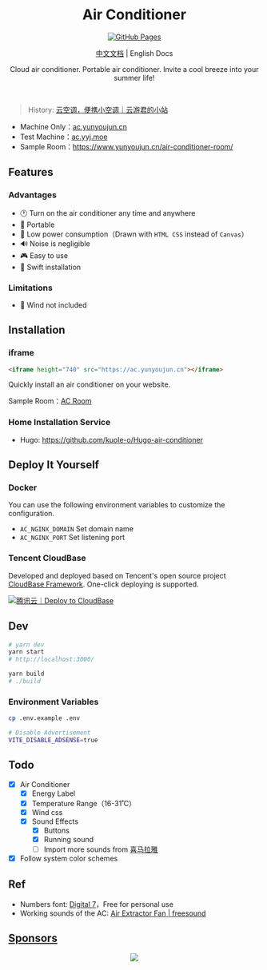 <h1 align="center">
Air Conditioner
</h1>

<p align="center">
<a href="https://github.com/YunYouJun/air-conditioner/actions" target="_blank">
<img src="https://github.com/YunYouJun/air-conditioner/workflows/Github%20Pages/badge.svg" alt="GitHub Pages" />
</a>
</p>

<p align="center">
<a href="./README.md">中文文档</a> | English Docs
</p>

<p align="center">
Cloud air conditioner. Portable air conditioner. Invite a cool breeze into your summer life!
</p>
<br>

> History: [云空调，便携小空调｜云游君的小站](https://www.yunyoujun.cn/posts/air-conditioner/)

- Machine Only：[ac.yunyoujun.cn](https://ac.yunyoujun.cn)
- Test Machine：[ac.yyj.moe](https://ac.yyj.moe)
- Sample Room：<https://www.yunyoujun.cn/air-conditioner-room/>

## Features

### Advantages

- 🕐 Turn on the air conditioner any time and anywhere
- 📱 Portable
- 🔋 Low power consumption（Drawn with `HTML CSS` instead of `Canvas`）
- 🔊 Noise is negligible
- 🎮 Easy to use
- 🔧 Swift installation

### Limitations

- 💨 Wind not included

## Installation

### iframe

```html
<iframe height="740" src="https://ac.yunyoujun.cn"></iframe>
```

Quickly install an air conditioner on your website.

Sample Room：[AC Room](https://www.yunyoujun.cn/air-conditioner-room/)

### Home Installation Service

- Hugo: <https://github.com/kuole-o/Hugo-air-conditioner>

## Deploy It Yourself

### Docker

You can use the following environment variables to customize the configuration.

- `AC_NGINX_DOMAIN` Set domain name
- `AC_NGINX_PORT` Set listening port

### Tencent CloudBase

Developed and deployed based on Tencent's open source project [CloudBase Framework](https://github.com/Tencent/cloudbase-framework). One-click deploying is supported.

[![腾讯云｜Deploy to CloudBase](https://main.qcloudimg.com/raw/67f5a389f1ac6f3b4d04c7256438e44f.svg)](https://console.cloud.tencent.com/tcb/env/index?action=CreateAndDeployCloudBaseProject&appUrl=https%3A%2F%2Fgithub.com%2FYunYouJun%2Fair-conditioner%2F&branch=master)

## Dev

```bash
# yarn dev
yarn start
# http://localhost:3000/

yarn build
# ./build
```

### Environment Variables

```bash
cp .env.example .env
```

```bash
# Disable Advertisement
VITE_DISABLE_ADSENSE=true
```

## Todo

- [x] Air Conditioner
  - [x] Energy Label
  - [x] Temperature Range（16-31˚C）
  - [x] Wind css
  - [x] Sound Effects
    - [x] Buttons
    - [x] Running sound
    - [ ] Import more sounds from [喜马拉雅](https://m.ximalaya.com/sleepaudio/6?mixedTrackIds=331526646&utm_source=smxkt)
- [x] Follow system color schemes

## Ref

- Numbers font: [Digital 7](https://www.dafont.com/digital-7.font)，Free for personal use
- Working sounds of the AC: [Air Extractor Fan | freesound](https://freesound.org/people/InspectorJ/sounds/403664/)

## [Sponsors](https://sponsors.yunyoujun.cn)

<p align="center">
  <a href="https://cdn.jsdelivr.net/gh/YunYouJun/sponsors/public/sponsors.svg">
    <img src='https://cdn.jsdelivr.net/gh/YunYouJun/sponsors/public/sponsors.svg'/>
  </a>
</p>
